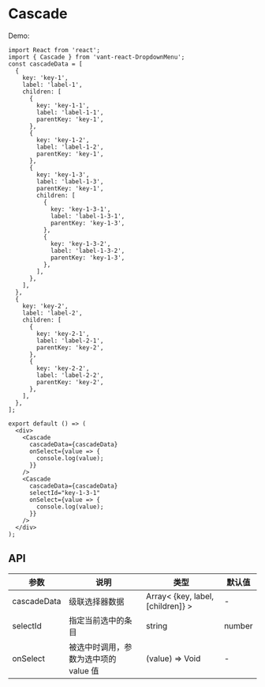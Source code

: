 # Cascade

Demo:

```tsx
import React from 'react';
import { Cascade } from 'vant-react-DropdownMenu';
const cascadeData = [
  {
    key: 'key-1',
    label: 'label-1',
    children: [
      {
        key: 'key-1-1',
        label: 'label-1-1',
        parentKey: 'key-1',
      },
      {
        key: 'key-1-2',
        label: 'label-1-2',
        parentKey: 'key-1',
      },
      {
        key: 'key-1-3',
        label: 'label-1-3',
        parentKey: 'key-1',
        children: [
          {
            key: 'key-1-3-1',
            label: 'label-1-3-1',
            parentKey: 'key-1-3',
          },
          {
            key: 'key-1-3-2',
            label: 'label-1-3-2',
            parentKey: 'key-1-3',
          },
        ],
      },
    ],
  },
  {
    key: 'key-2',
    label: 'label-2',
    children: [
      {
        key: 'key-2-1',
        label: 'label-2-1',
        parentKey: 'key-2',
      },
      {
        key: 'key-2-2',
        label: 'label-2-2',
        parentKey: 'key-2',
      },
    ],
  },
];

export default () => (
  <div>
    <Cascade
      cascadeData={cascadeData}
      onSelect={value => {
        console.log(value);
      }}
    />
    <Cascade
      cascadeData={cascadeData}
      selectId="key-1-3-1"
      onSelect={value => {
        console.log(value);
      }}
    />
  </div>
);
```

## API

| 参数        | 说明                                  | 类型                              | 默认值 |
| ----------- | ------------------------------------- | --------------------------------- | ------ |
| cascadeData | 级联选择器数据                        | Array< {key, label, [children]} > | -      |
| selectId    | 指定当前选中的条目                    | string                            | number | - |
| onSelect    | 被选中时调用，参数为选中项的 value 值 | (value) => Void                   | -      |
